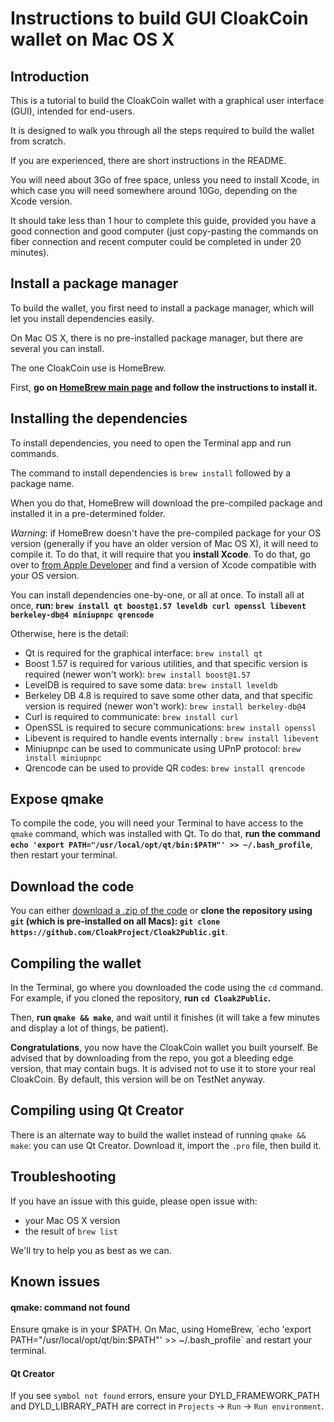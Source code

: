 # Instructions to build GUI CloakCoin wallet on Mac OS X

## Introduction

This is a tutorial to build the CloakCoin wallet with a graphical user interface (GUI), intended for end-users.

It is designed to walk you through all the steps required to build the wallet from scratch.

If you are experienced, there are short instructions in the README.

You will need about 3Go of free space, unless you need to install Xcode, in which case you will need somewhere around 10Go, depending on the Xcode version.

It should take less than 1 hour to complete this guide, provided you have a good connection and good computer (just copy-pasting the commands on fiber connection and recent computer could be completed in under 20 minutes).


## Install a package manager

To build the wallet, you first need to install a package manager, which will let you install dependencies easily.

On Mac OS X, there is no pre-installed package manager, but there are several you can install.

The one CloakCoin use is HomeBrew. 

First, **go on [HomeBrew main page](https://brew.sh/) and follow the instructions to install it.**


## Installing the dependencies

To install dependencies, you need to open the Terminal app and run commands.

The command to install dependencies is `brew install` followed by a package name.

When you do that, HomeBrew will download the pre-compiled package and installed it in a pre-determined folder.

*Warning*: if HomeBrew doesn't have the pre-compiled package for your OS version (generally if you have an older version of Mac OS X), it will need to compile it. To do that, it will require that you **install Xcode**. To do that, go over to  [from Apple Developer](http://developer.apple.com/download/more/) and find a version of Xcode compatible with your OS version.

You can install dependencies one-by-one, or all at once.
To install all at once, **run: `brew install qt boost@1.57 leveldb curl openssl libevent berkeley-db@4 miniupnpc qrencode`**

Otherwise, here is the detail:
* Qt is required for the graphical interface: `brew install qt`
* Boost 1.57 is required for various utilities, and that specific version is required (newer won't work): `brew install boost@1.57`
* LevelDB is required to save some data: `brew install leveldb`
* Berkeley DB 4.8 is required to save some other data, and that specific version is required (newer won't work): `brew install berkeley-db@4`
* Curl is required to communicate: `brew install curl`
* OpenSSL is required to secure communications: `brew install openssl`
* Libevent is required to handle events internally : `brew install libevent`
* Miniupnpc can be used to communicate using UPnP protocol: `brew install miniupnpc`
* Qrencode can be used to provide QR codes: `brew install qrencode`


## Expose qmake

To compile the code, you will need your Terminal to have access to the `qmake` command, which was installed with Qt.
To do that, **run the command `echo 'export PATH="/usr/local/opt/qt/bin:$PATH"' >> ~/.bash_profile`**, then restart your terminal.

## Download the code

You can either [download a .zip of the code](https://github.com/CloakProject/Cloak2Public/archive/master.zip) or **clone the repository using `git` (which is pre-installed on all Macs): `git clone https://github.com/CloakProject/Cloak2Public.git`**.

## Compiling the wallet

In the Terminal, go where you downloaded the code using the `cd` command. For example, if you cloned the repository, **run `cd Cloak2Public`.**

Then, **run `qmake && make`**, and wait until it finishes (it will take a few minutes and display a lot of things, be patient).

**Congratulations**, you now have the CloakCoin wallet you built yourself. Be advised that by downloading from the repo, you got a bleeding edge version, that may contain bugs.
It is advised not to use it to store your real CloakCoin. By default, this version will be on TestNet anyway.

## Compiling using Qt Creator

There is an alternate way to build the wallet instead of running `qmake && make`: you can use Qt Creator. Download it, import the `.pro` file, then build it.

## Troubleshooting

If you have an issue with this guide, please open issue with:
* your Mac OS X version
* the result of `brew list`

We'll try to help you as best as we can.

## Known issues

#### qmake: command not found

Ensure qmake is in your $PATH. On Mac, using HomeBrew, `echo 'export PATH="/usr/local/opt/qt/bin:$PATH"' >> ~/.bash_profile` and restart your terminal.

#### Qt Creator

If you see `symbol not found` errors, ensure your DYLD_FRAMEWORK_PATH and DYLD_LIBRARY_PATH are correct in `Projects` -> `Run` -> `Run environment`. 

